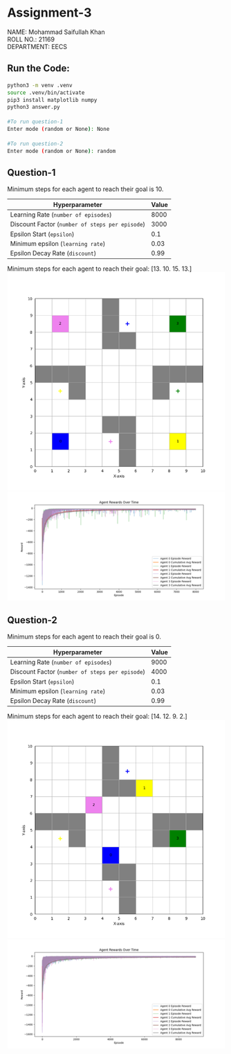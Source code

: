 # Assignment-3

NAME: Mohammad Saifullah Khan  
ROLL NO.: 21169  
DEPARTMENT: EECS

## Run the Code:
```bash
python3 -m venv .venv
source .venv/bin/activate
pip3 install matplotlib numpy
python3 answer.py

#To run question-1
Enter mode (random or None): None

#To run question-2
Enter mode (random or None): random
```

## Question-1
Minimum steps for each agent to reach their goal is 10.  

| Hyperparameter | Value |
| -------------- | -------------- |
| Learning Rate (```number of episodes```) | 8000 |
| Discount Factor (```number of steps per episode```) | 3000 |
| Epsilon Start (```epsilon```) | 0.1 |
| Minimum epsilon (```learning rate```) | 0.03 |
| Epsilon Decay Rate (```discount```) | 0.99 |

Minimum steps for each agent to reach their goal: [13. 10. 15. 13.]  
![mapf_env_fixed.png](mapf_env_fixed.png)  
![agent_rewards_fixed.png](agent_rewards_fixed.png)


## Question-2
Minimum steps for each agent to reach their goal is 0. 

| Hyperparameter | Value |
| -------------- | -------------- |
| Learning Rate (```number of episodes```) | 9000 |
| Discount Factor (```number of steps per episode```) | 4000  |
| Epsilon Start (```epsilon```) | 0.1 |
| Minimum epsilon (```learning rate```) | 0.03 |
| Epsilon Decay Rate (```discount```) | 0.99 |  

Minimum steps for each agent to reach their goal: [14. 12. 9. 2.]   
![mapf_env_random.png](mapf_env_random.png)
![agent_rewards_random.png](agent_rewards_random.png)




